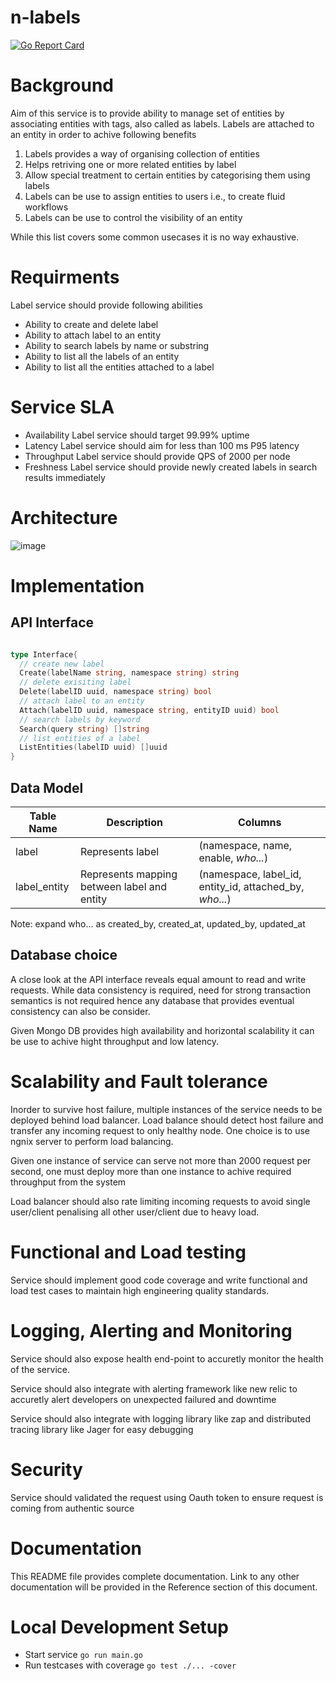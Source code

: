 # n-labels

[![Go Report Card](https://goreportcard.com/badge/github.com/nimesh-mittal/n_labels)](https://goreportcard.com/report/github.com/nimesh-mittal/n_labels)

# Background
Aim of this service is to provide ability to manage set of entities by associating entities with tags, also called as labels. Labels are attached to an entity in order to achive following benefits

1. Labels provides a way of organising collection of entities
2. Helps retriving one or more related entities by label
3. Allow special treatment to certain entities by categorising them using labels
4. Labels can be use to assign entities to users i.e., to create fluid workflows
5. Labels can be use to control the visibility of an entity

While this list covers some common usecases it is no way exhaustive.

# Requirments
Label service should provide following abilities
- Ability to create and delete label
- Ability to attach label to an entity
- Ability to search labels by name or substring
- Ability to list all the labels of an entity
- Ability to list all the entities attached to a label

# Service SLA
- Availability
Label service should target 99.99% uptime
- Latency
Label service should aim for less than 100 ms P95 latency
- Throughput
Label service should provide QPS of 2000 per node
- Freshness
Label service should provide newly created labels in search results immediately

# Architecture
![image](https://user-images.githubusercontent.com/10060860/115158869-02ffbc00-a0ae-11eb-9c77-8a7fcb58ba39.png)

# Implementation
## API Interface

```go

type Interface{
  // create new label
  Create(labelName string, namespace string) string
  // delete exisiting label
  Delete(labelID uuid, namespace string) bool
  // attach label to an entity
  Attach(labelID uuid, namespace string, entityID uuid) bool
  // search labels by keyword
  Search(query string) []string
  // list entities of a label
  ListEntities(labelID uuid) []uuid
}

```

## Data Model
| Table Name | Description | Columns |
| ------- | ---- | ---- |
| label | Represents label | (namespace, name, enable, *who...*)
| label_entity | Represents mapping between label and entity | (namespace, label_id, entity_id, attached_by, *who...*)

Note: expand who... as created_by, created_at, updated_by, updated_at

## Database choice
A close look at the API interface reveals equal amount to read and write requests. While data consistency is required, need for strong transaction semantics is not required hence any database that provides eventual consistency can also be consider.

Given Mongo DB provides high availability and horizontal scalability it can be use to achive hight throughput and low latency.

# Scalability and Fault tolerance
Inorder to survive host failure, multiple instances of the service needs to be deployed behind load balancer. Load balance should detect host failure and transfer any incoming request to only healthy node. One choice is to use ngnix server to perform load balancing.

Given one instance of service can serve not more than 2000 request per second, one must deploy more than one instance to achive required throughput from the system

Load balancer should also rate limiting incoming requests to avoid single user/client penalising all other user/client due to heavy load.

# Functional and Load testing
Service should implement good code coverage and write functional and load test cases to maintain high engineering quality standards.

# Logging, Alerting and Monitoring
Service should also expose health end-point to accuretly monitor the health of the service.

Service should also integrate with alerting framework like new relic to accuretly alert developers on unexpected failured and downtime

Service should also integrate with logging library like zap and distributed tracing library like Jager for easy debugging

# Security
Service should validated the request using Oauth token to ensure request is coming from authentic source

# Documentation
This README file provides complete documentation. Link to any other documentation will be provided in the Reference section of this document.

# Local Development Setup

- Start service
```go run main.go```
- Run testcases with coverage
```go test ./... -cover```
